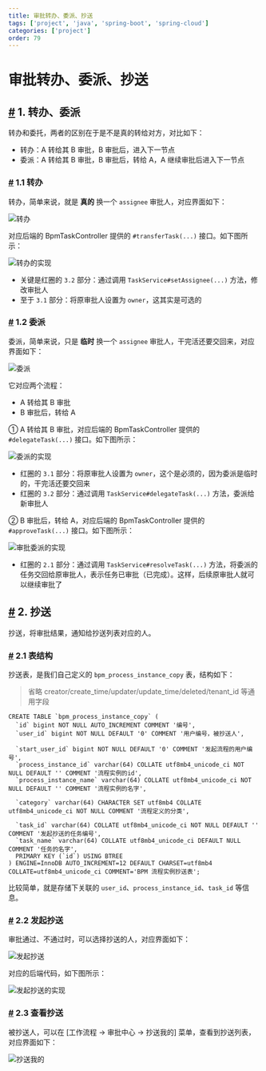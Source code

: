 ```yaml
---
title: 审批转办、委派、抄送
tags: ['project', 'java', 'spring-boot', 'spring-cloud']
categories: ['project']
order: 79
---
```

# 审批转办、委派、抄送

## [#](#_1-转办、委派) 1. 转办、委派

 转办和委托，两者的区别在于是不是真的转给对方，对比如下：

 * 转办：A 转给其 B 审批，B 审批后，进入下一节点
* 委派：A 转给其 B 审批，B 审批后，转给 A，A 继续审批后进入下一节点

 ### [#](#_1-1-转办) 1.1 转办

 转办，简单来说，就是 **真的** 换一个 `assignee` 审批人，对应界面如下：

 ![转办](https://doc.iocoder.cn/img/%E5%B7%A5%E4%BD%9C%E6%B5%81%E6%89%8B%E5%86%8C/%E8%BD%AC%E5%8A%9E%E5%A7%94%E6%89%98%E6%8A%84%E9%80%81/%E8%BD%AC%E5%8A%9E.png)

 对应后端的 BpmTaskController 提供的 `#transferTask(...)` 接口。如下图所示：

 ![转办的实现](https://doc.iocoder.cn/img/%E5%B7%A5%E4%BD%9C%E6%B5%81%E6%89%8B%E5%86%8C/%E8%BD%AC%E5%8A%9E%E5%A7%94%E6%89%98%E6%8A%84%E9%80%81/%E8%BD%AC%E5%8A%9E%E7%9A%84%E5%AE%9E%E7%8E%B0.png)

 * 关键是红圈的 `3.2` 部分：通过调用 `TaskService#setAssignee(...)` 方法，修改审批人
* 至于 `3.1` 部分：将原审批人设置为 `owner`，这其实是可选的

 ### [#](#_1-2-委派) 1.2 委派

 委派，简单来说，只是 **临时** 换一个 `assignee` 审批人，干完活还要交回来，对应界面如下：

 ![委派](https://doc.iocoder.cn/img/%E5%B7%A5%E4%BD%9C%E6%B5%81%E6%89%8B%E5%86%8C/%E8%BD%AC%E5%8A%9E%E5%A7%94%E6%89%98%E6%8A%84%E9%80%81/%E5%A7%94%E6%B4%BE.png)

 它对应两个流程：

 * A 转给其 B 审批
* B 审批后，转给 A

 ① A 转给其 B 审批，对应后端的 BpmTaskController 提供的 `#delegateTask(...)` 接口。如下图所示：

 ![委派的实现](https://doc.iocoder.cn/img/%E5%B7%A5%E4%BD%9C%E6%B5%81%E6%89%8B%E5%86%8C/%E8%BD%AC%E5%8A%9E%E5%A7%94%E6%89%98%E6%8A%84%E9%80%81/%E5%A7%94%E6%B4%BE%E7%9A%84%E5%AE%9E%E7%8E%B0.png)

 * 红圈的 `3.1` 部分：将原审批人设置为 `owner`，这个是必须的，因为委派是临时的，干完活还要交回来
* 红圈的 `3.2` 部分：通过调用 `TaskService#delegateTask(...)` 方法，委派给新审批人

 ② B 审批后，转给 A，对应后端的 BpmTaskController 提供的 `#approveTask(...)` 接口。如下图所示：

 ![审批委派的实现](https://doc.iocoder.cn/img/%E5%B7%A5%E4%BD%9C%E6%B5%81%E6%89%8B%E5%86%8C/%E8%BD%AC%E5%8A%9E%E5%A7%94%E6%89%98%E6%8A%84%E9%80%81/%E5%AE%A1%E6%89%B9%E5%A7%94%E6%B4%BE%E7%9A%84%E5%AE%9E%E7%8E%B0.png)

 * 红圈的 `2.1` 部分：通过调用 `TaskService#resolveTask(...)` 方法，将委派的任务交回给原审批人，表示任务已审批（已完成）。这样，后续原审批人就可以继续审批了

 ## [#](#_2-抄送) 2. 抄送

 抄送，将审批结果，通知给抄送列表对应的人。

 ### [#](#_2-1-表结构) 2.1 表结构

 抄送表，是我们自己定义的 `bpm_process_instance_copy` 表，结构如下：

 
> 省略 creator/create\_time/updater/update\_time/deleted/tenant\_id 等通用字段

 
```
CREATE TABLE `bpm_process_instance_copy` (
  `id` bigint NOT NULL AUTO_INCREMENT COMMENT '编号',
  `user_id` bigint NOT NULL DEFAULT '0' COMMENT '用户编号，被抄送人',
  
  `start_user_id` bigint NOT NULL DEFAULT '0' COMMENT '发起流程的用户编号',
  `process_instance_id` varchar(64) COLLATE utf8mb4_unicode_ci NOT NULL DEFAULT '' COMMENT '流程实例的id',
  `process_instance_name` varchar(64) COLLATE utf8mb4_unicode_ci NOT NULL DEFAULT '' COMMENT '流程实例的名字',
  
  `category` varchar(64) CHARACTER SET utf8mb4 COLLATE utf8mb4_unicode_ci NOT NULL COMMENT '流程定义的分类',
  
  `task_id` varchar(64) COLLATE utf8mb4_unicode_ci NOT NULL DEFAULT '' COMMENT '发起抄送的任务编号',
  `task_name` varchar(64) COLLATE utf8mb4_unicode_ci DEFAULT NULL COMMENT '任务的名字',
  PRIMARY KEY (`id`) USING BTREE
) ENGINE=InnoDB AUTO_INCREMENT=12 DEFAULT CHARSET=utf8mb4 COLLATE=utf8mb4_unicode_ci COMMENT='BPM 流程实例抄送表';

```
比较简单，就是存储下关联的 `user_id`、`process_instance_id`、`task_id` 等信息。

 ### [#](#_2-2-发起抄送) 2.2 发起抄送

 审批通过、不通过时，可以选择抄送的人，对应界面如下：

 ![发起抄送](https://doc.iocoder.cn/img/%E5%B7%A5%E4%BD%9C%E6%B5%81%E6%89%8B%E5%86%8C/%E8%BD%AC%E5%8A%9E%E5%A7%94%E6%89%98%E6%8A%84%E9%80%81/%E5%8F%91%E8%B5%B7%E6%8A%84%E9%80%81.png)

 对应的后端代码，如下图所示：

 ![发起抄送的实现](https://doc.iocoder.cn/img/%E5%B7%A5%E4%BD%9C%E6%B5%81%E6%89%8B%E5%86%8C/%E8%BD%AC%E5%8A%9E%E5%A7%94%E6%89%98%E6%8A%84%E9%80%81/%E5%8F%91%E8%B5%B7%E6%8A%84%E9%80%81%E7%9A%84%E5%AE%9E%E7%8E%B0.png)

 ### [#](#_2-3-查看抄送) 2.3 查看抄送

 被抄送人，可以在 [工作流程 -> 审批中心 -> 抄送我的] 菜单，查看到抄送列表，对应界面如下：

 ![抄送我的](https://doc.iocoder.cn/img/%E5%B7%A5%E4%BD%9C%E6%B5%81%E6%89%8B%E5%86%8C/%E8%BD%AC%E5%8A%9E%E5%A7%94%E6%89%98%E6%8A%84%E9%80%81/%E6%8A%84%E9%80%81%E6%88%91%E7%9A%84.png)

